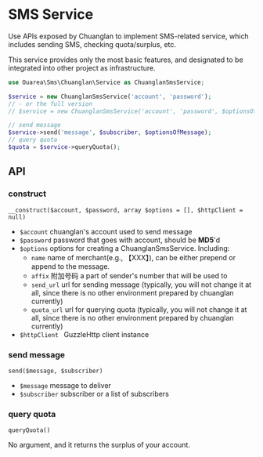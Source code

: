 # SMS Service
Use APIs exposed by Chuanglan to implement SMS-related service, which includes sending SMS, checking quota/surplus, etc.

This service provides only the most basic features, and designated to be integrated into other project as infrastructure. 

```php
use Ouarea\Sms\Chuanglan\Service as ChuanglanSmsService;

$service = new ChuanglanSmsService('account', 'password');
// - or the full version
// $service = new ChuanglanSmsService('account', 'password', $optionsOfService, $instanceOfClient);

// send message
$service->send('message', $subscriber, $optionsOfMessage);
// query quota
$quota = $service->queryQuota();
```

## API
### construct
``__construct($account, $password, array $options = [], $httpClient = null)``

* ``$account``  chuanglan's account used to send message
* ``$password`` password that goes with account, should be **MD5**'d
* ``$options``  options for creating a ChuanglanSmsService. Including:
	* ``name`` name of merchant(e.g., 【XXX】), can be either prepend or append to the message. 
	* ``affix`` 附加号码 a part of sender's number that will be used to
	* ``send_url``  url for sending message (typically, you will not change it at all, since there is no other environment prepared by chuanglan currently)
	* ``quota_url``  url for querying quota (typically, you will not change it at all, since there is no other environment prepared by chuanglan currently)
* ``$httpClient `` GuzzleHttp client instance

### send message
``send($message, $subscriber)``

* ``$message`` message to deliver
* ``$subscriber`` subscriber or a list of subscribers

### query quota
``queryQuota()``

No argument, and it returns the surplus of your account.